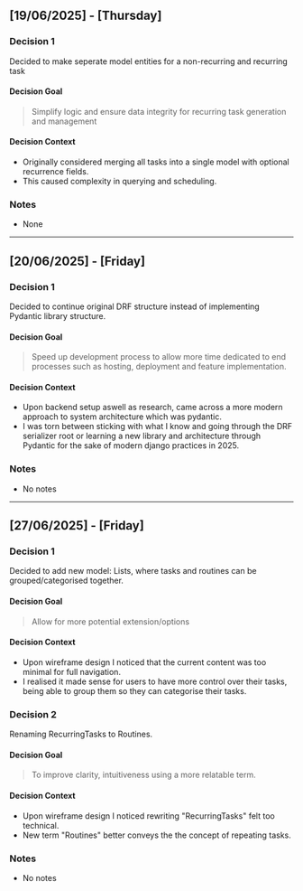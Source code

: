 ## [19/06/2025] - [Thursday]

### Decision 1
Decided to make seperate model entities for a non-recurring and recurring task
#### Decision Goal
> Simplify logic and ensure data integrity for recurring task generation and management
#### Decision Context
* Originally considered merging all tasks into a single model with optional recurrence fields.
* This caused complexity in querying and scheduling.

### Notes
- None
---
## [20/06/2025] - [Friday]

### Decision 1
Decided to continue original DRF structure instead of implementing Pydantic library structure.
#### Decision Goal
> Speed up development process to allow more time dedicated to end processes such as hosting, deployment and feature implementation.
#### Decision Context
* Upon backend setup aswell as research, came across a more modern approach to system architecture which was pydantic.
* I was torn between sticking with what I know and going through the DRF serializer root or learning a new library and architecture through Pydantic for the sake of modern django practices in 2025.

### Notes
- No notes
---
## [27/06/2025] - [Friday]

### Decision 1
Decided to add new model: Lists, where tasks and routines can be grouped/categorised together.
#### Decision Goal
> Allow for more potential extension/options
#### Decision Context
* Upon wireframe design I noticed that the current content was too minimal for full navigation.
* I realised it made sense for users to have more control over their tasks, being able to group them so they can categorise their tasks.

### Decision 2
Renaming RecurringTasks to Routines.
#### Decision Goal
> To improve clarity, intuitiveness using a more relatable term.
#### Decision Context
* Upon wireframe design I noticed rewriting "RecurringTasks" felt too technical.
* New term "Routines" better conveys the the concept of repeating tasks.

### Notes
- No notes
